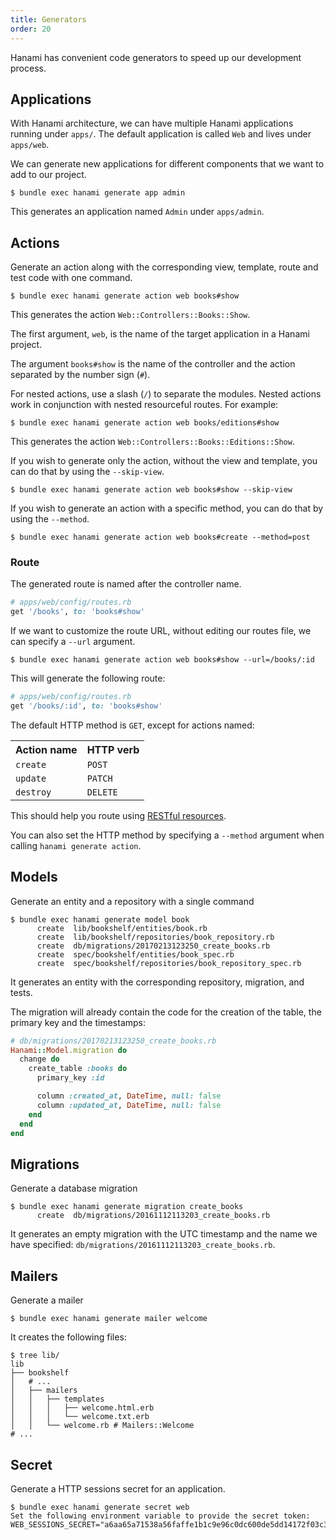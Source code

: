 ```yaml
---
title: Generators
order: 20
---
```


Hanami has convenient code generators to speed up our development process.

## Applications

With Hanami architecture, we can have multiple Hanami applications running under `apps/`.
The default application is called `Web` and lives under `apps/web`.

We can generate new applications for different components that we want to add to our project.

```shell
$ bundle exec hanami generate app admin
```

This generates an application named `Admin` under `apps/admin`.

## Actions

Generate an action along with the corresponding view, template, route and test code with one command.

```shell
$ bundle exec hanami generate action web books#show
```

This generates the action `Web::Controllers::Books::Show`.

The first argument, `web`, is the name of the target application in a Hanami project.

The argument `books#show` is the name of the controller and the action separated by the number sign (`#`).

For nested actions, use a slash (`/`) to separate the modules. Nested actions work in conjunction with nested resourceful routes. For example:

```shell
$ bundle exec hanami generate action web books/editions#show
```

This generates the action `Web::Controllers::Books::Editions::Show`.

If you wish to generate only the action, without the view and template, you can do that by using the `--skip-view`.

```shell
$ bundle exec hanami generate action web books#show --skip-view
```

If you wish to generate an action with a specific method, you can do that by using the `--method`.

```shell
$ bundle exec hanami generate action web books#create --method=post
```

### Route

The generated route is named after the controller name.

```ruby
# apps/web/config/routes.rb
get '/books', to: 'books#show'
```

If we want to customize the route URL, without editing our routes file, we can specify a `--url` argument.

```shell
$ bundle exec hanami generate action web books#show --url=/books/:id
```

This will generate the following route:

```ruby
# apps/web/config/routes.rb
get '/books/:id', to: 'books#show'
```

The default HTTP method is `GET`, except for actions named:

<table class="table table-bordered table-striped">
  <tr>
    <th>Action name</th>
    <th>HTTP verb</th>
  </tr>
  <tr>
    <td><code>create</code></td>
    <td><code>POST</code></td>
  </tr>
  <tr>
    <td><code>update</code></td>
    <td><code>PATCH</code></td>
  </tr>
  <tr>
    <td><code>destroy</code></td>
    <td><code>DELETE</code></td>
  </tr>
</table>

This should help you route using [RESTful resources](/routing/restful-resources).

You can also set the HTTP method by specifying a `--method` argument when calling `hanami generate action`.

## Models

Generate an entity and a repository with a single command

```shell
$ bundle exec hanami generate model book
      create  lib/bookshelf/entities/book.rb
      create  lib/bookshelf/repositories/book_repository.rb
      create  db/migrations/20170213123250_create_books.rb
      create  spec/bookshelf/entities/book_spec.rb
      create  spec/bookshelf/repositories/book_repository_spec.rb
```

It generates an entity with the corresponding repository, migration, and tests.

The migration will already contain the code for the creation of the table, the primary key and the timestamps:

```ruby
# db/migrations/20170213123250_create_books.rb
Hanami::Model.migration do
  change do
    create_table :books do
      primary_key :id

      column :created_at, DateTime, null: false
      column :updated_at, DateTime, null: false
    end
  end
end
```

## Migrations

Generate a database migration

```shell
$ bundle exec hanami generate migration create_books
      create  db/migrations/20161112113203_create_books.rb
```

It generates an empty migration with the UTC timestamp and the name we have specified: `db/migrations/20161112113203_create_books.rb`.

## Mailers

Generate a mailer

```shell
$ bundle exec hanami generate mailer welcome
```

It creates the following files:

```shell
$ tree lib/
lib
├── bookshelf
│   # ...
│   ├── mailers
│   │   ├── templates
│   │   │   ├── welcome.html.erb
│   │   │   └── welcome.txt.erb
│   │   └── welcome.rb # Mailers::Welcome
# ...
```

## Secret

Generate a HTTP sessions secret for an application.

```shell
$ bundle exec hanami generate secret web
Set the following environment variable to provide the secret token:
WEB_SESSIONS_SECRET="a6aa65a71538a56faffe1b1c9e96c0dc600de5dd14172f03c35cc48c3b27affe"
```
